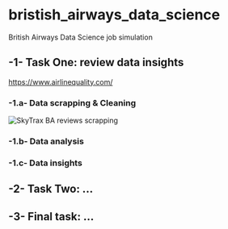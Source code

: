 # bristish_airways_data_science
British Airways Data Science job simulation

## -1- Task One: review data insights
https://www.airlinequality.com/

### -1.a- Data scrapping & Cleaning
![SkyTrax BA reviews scrapping](https://github.com/Teky-Teka/bristish_airways_data_science/blob/master/BADS%20SkyTrax%20review%20scrapping%20CE%202024-01-03%20%C3%A0%2017.02.04.png?raw=true)
### -1.b- Data analysis
### -1.c- Data insights

## -2- Task Two: ...

## -3- Final task: ...
